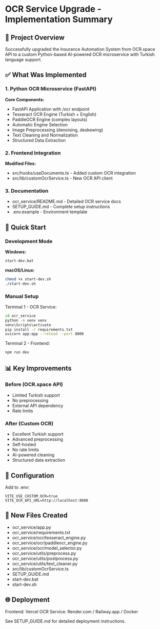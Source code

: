 # OCR Service Upgrade - Implementation Summary

## 🎯 Project Overview

Successfully upgraded the Insurance Automation System from OCR.space API to a custom Python-based AI-powered OCR microservice with Turkish language support.

## ✅ What Was Implemented

### 1. Python OCR Microservice (FastAPI)

**Core Components:**
- FastAPI Application with /ocr endpoint
- Tesseract OCR Engine (Turkish + English)
- PaddleOCR Engine (complex layouts)
- Automatic Engine Selection
- Image Preprocessing (denoising, deskewing)
- Text Cleaning and Normalization
- Structured Data Extraction

### 2. Frontend Integration

**Modified Files:**
- src/hooks/useDocuments.ts - Added custom OCR integration
- src/lib/customOcrService.ts - New OCR API client

### 3. Documentation

- ocr_service/README.md - Detailed OCR service docs
- SETUP_GUIDE.md - Complete setup instructions
- .env.example - Environment template

## 🚀 Quick Start

### Development Mode

**Windows:**
```bash
start-dev.bat
```

**macOS/Linux:**
```bash
chmod +x start-dev.sh
./start-dev.sh
```

### Manual Setup

Terminal 1 - OCR Service:
```bash
cd ocr_service
python -m venv venv
venv\Scripts\activate
pip install -r requirements.txt
uvicorn app:app --reload --port 8000
```

Terminal 2 - Frontend:
```bash
npm run dev
```

## 📊 Key Improvements

### Before (OCR.space API)
- Limited Turkish support
- No preprocessing
- External API dependency
- Rate limits

### After (Custom OCR)
- Excellent Turkish support
- Advanced preprocessing
- Self-hosted
- No rate limits
- AI-powered cleaning
- Structured data extraction

## 🔧 Configuration

Add to .env:
```env
VITE_USE_CUSTOM_OCR=true
VITE_OCR_API_URL=http://localhost:8000
```

## 📁 New Files Created

- ocr_service/app.py
- ocr_service/requirements.txt
- ocr_service/ocr/tesseract_engine.py
- ocr_service/ocr/paddleocr_engine.py
- ocr_service/ocr/model_selector.py
- ocr_service/utils/preprocess.py
- ocr_service/utils/postprocess.py
- ocr_service/utils/text_cleaner.py
- src/lib/customOcrService.ts
- SETUP_GUIDE.md
- start-dev.bat
- start-dev.sh

## 🌐 Deployment

Frontend: Vercel
OCR Service: Render.com / Railway.app / Docker

See SETUP_GUIDE.md for detailed deployment instructions.
